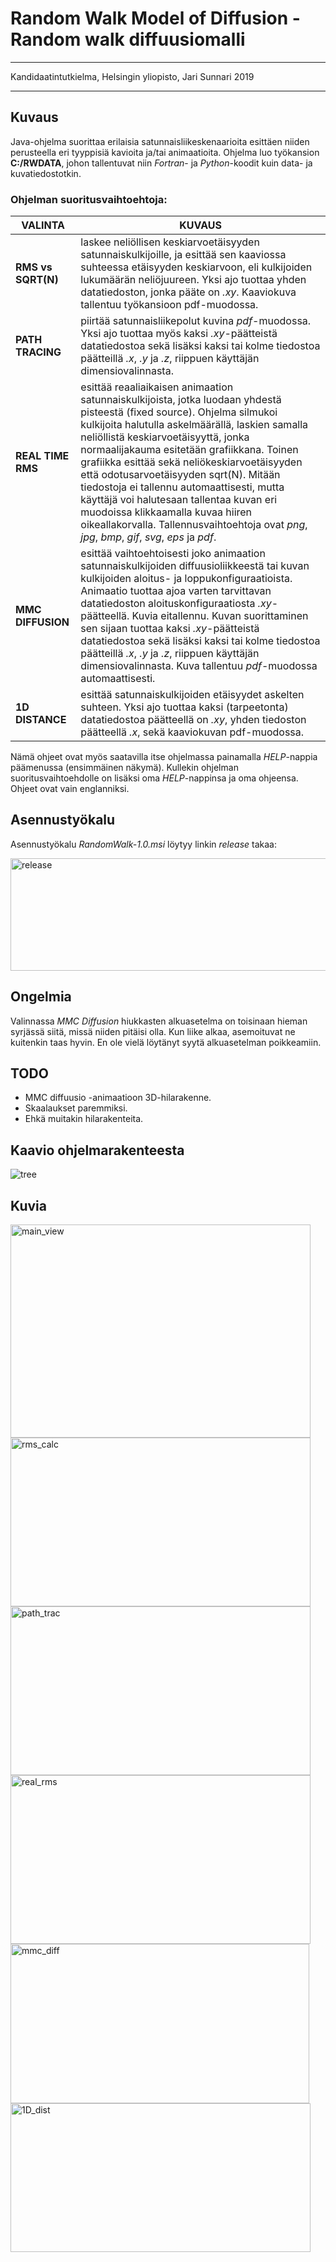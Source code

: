 # Random Walk Model of Diffusion - Random walk diffuusiomalli

********************************************************************************

Kandidaatintutkielma,
Helsingin yliopisto,
Jari Sunnari 2019

********************************************************************************

## Kuvaus

Java-ohjelma suorittaa erilaisia satunnaisliikeskenaarioita esittäen niiden perusteella eri tyyppisiä kavioita ja/tai animaatioita.
Ohjelma luo työkansion **C:/RWDATA**, johon tallentuvat niin *Fortran*- ja *Python*-koodit kuin data- ja kuvatiedostotkin.

### Ohjelman suoritusvaihtoehtoja:

 VALINTA | KUVAUS 
---------|---------
 **RMS vs SQRT(N)** | laskee neliöllisen keskiarvoetäisyyden satunnaiskulkijoille, ja esittää sen kaaviossa suhteessa etäisyyden keskiarvoon, eli kulkijoiden lukumäärän neliöjuureen. Yksi ajo tuottaa yhden datatiedoston, jonka pääte on *.xy*. Kaaviokuva tallentuu työkansioon pdf-muodossa.
 **PATH TRACING**   | piirtää satunnaisliikepolut kuvina *pdf*-muodossa. Yksi ajo tuottaa myös kaksi *.xy*-päätteistä datatiedostoa sekä lisäksi kaksi tai kolme tiedostoa päätteillä *.x*, *.y* ja *.z*, riippuen käyttäjän dimensiovalinnasta.
 **REAL TIME RMS**  | esittää reaaliaikaisen animaation satunnaiskulkijoista, jotka luodaan yhdestä pisteestä (fixed source). Ohjelma silmukoi kulkijoita halutulla askelmäärällä, laskien samalla neliöllistä keskiarvoetäisyyttä, jonka normaalijakauma esitetään grafiikkana. Toinen grafiikka esittää sekä neliökeskiarvoetäisyyden että odotusarvoetäisyyden sqrt(N). Mitään tiedostoja ei tallennu automaattisesti, mutta käyttäjä voi halutesaan tallentaa kuvan eri muodoissa klikkaamalla kuvaa hiiren oikeallakorvalla. Tallennusvaihtoehtoja ovat *png*, *jpg*, *bmp*, *gif*, *svg*, *eps* ja *pdf*.
 **MMC DIFFUSION**  | esittää vaihtoehtoisesti joko animaation satunnaiskulkijoiden diffuusioliikkeestä tai kuvan kulkijoiden aloitus- ja loppukonfiguraatioista. Animaatio tuottaa ajoa varten tarvittavan datatiedoston aloituskonfiguraatiosta *.xy*-päätteellä. Kuvia eitallennu. Kuvan suorittaminen sen sijaan tuottaa kaksi *.xy*-päätteistä datatiedostoa sekä lisäksi kaksi tai kolme tiedostoa päätteillä *.x*, *.y* ja *.z*, riippuen käyttäjän dimensiovalinnasta. Kuva tallentuu *pdf*-muodossa automaattisesti.
 **1D DISTANCE**    | esittää satunnaiskulkijoiden etäisyydet askelten suhteen. Yksi ajo tuottaa kaksi (tarpeetonta) datatiedostoa päätteellä on *.xy*, yhden tiedoston päätteellä *.x*, sekä kaaviokuvan pdf-muodossa.

Nämä ohjeet ovat myös saatavilla itse ohjelmassa painamalla *HELP*-nappia päämenussa (ensimmäinen näkymä). Kullekin ohjelman suoritusvaihtoehdolle on lisäksi oma *HELP*-nappinsa ja oma ohjeensa. Ohjeet ovat vain englanniksi.

## Asennustyökalu

Asennustyökalu *RandomWalk-1.0.msi* löytyy linkin *release* takaa:

<img src="https://user-images.githubusercontent.com/46410240/63167309-952e0200-c039-11e9-9d65-571ce3170085.png" alt="release" width="612" height="180" >

## Ongelmia

Valinnassa *MMC Diffusion* hiukkasten alkuasetelma on toisinaan hieman syrjässä siitä, missä niiden pitäisi olla. Kun liike alkaa, asemoituvat ne kuitenkin taas hyvin. En ole vielä löytänyt syytä alkuasetelman poikkeamiin.

## TODO

* MMC diffuusio -animaatioon 3D-hilarakenne.
* Skaalaukset paremmiksi.
* Ehkä muitakin hilarakenteita.

## Kaavio ohjelmarakenteesta

![tree](https://user-images.githubusercontent.com/46410240/63843911-db675780-c98f-11e9-8b2f-8a39ec67fe21.png)

## Kuvia

<img src="https://user-images.githubusercontent.com/46410240/62991754-956fa700-be59-11e9-8d28-224e2acffe00.png" alt="main_view" width="480" height="341" >
<img src="https://user-images.githubusercontent.com/46410240/62991788-ba641a00-be59-11e9-92d6-d47989631952.png" alt="rms_calc" width="480" height="270" >
<img src="https://user-images.githubusercontent.com/46410240/62991794-c0f29180-be59-11e9-8424-9cd9abd8bc4c.png" alt="path_trac" width="480" height="270" >
<img src="https://user-images.githubusercontent.com/46410240/62991808-ca7bf980-be59-11e9-9253-d177dc285eac.png" alt="real_rms" width="480" height="270" >
<img src="https://user-images.githubusercontent.com/46410240/62991812-cea81700-be59-11e9-9726-770193265ce8.png" alt="mmc_diff" width="478" height="255" >
<img src="https://user-images.githubusercontent.com/46410240/63804122-1da48080-c91f-11e9-8b65-371fac5a9bba.png" alt="1D_dist" width="480" height="238" >
